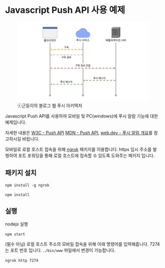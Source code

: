 # Javascript Push API 사용 예제

<figure>
  <img src="web-push-protocol-process.png" alt="ⓒ근둥이의 블로그 웹 푸시 아키텍처"/>
  <figcaption>ⓒ근둥이의 블로그 웹 푸시 아키텍처</figcaption>
</figure>

Javascript Push API를 사용하여 모바일 및 PC(windows)에 푸시 알람 기능에 대한 예제입니다.

자세한 내용은 [W3C - Push API](https://www.w3.org/TR/push-api/) [MDN - Push API](https://developer.mozilla.org/ko/docs/Web/API/Push_API), [web.dev - 푸시 알림 개요](https://web.dev/articles/push-notifications-overview?hl=ko)를 참고하시길 바랍니다.

모바일로 로컬 호스트 접속을 위해 [ngrok](https://www.npmjs.com/package/ngrok) 패키지를 이용합니다. https 임시 주소를 발행하여 포트 포워딩을 통해 로컬 호스트에 접속할 수 있도록 도와주는 패키지 입니다.

## 패키지 설치

`npm install -g ngrok`

`npm install`

## 실행

nodejs 실행

`npm start`

(필수 아님) 로컬 호스트 주소의 모바일 접속을 위해 아래 명령어를 입력해줍니다.
7274는 포트 번호 입니다. `./bin/www` 파일에서 변경이 가능합니다.

`ngrok http 7274`
